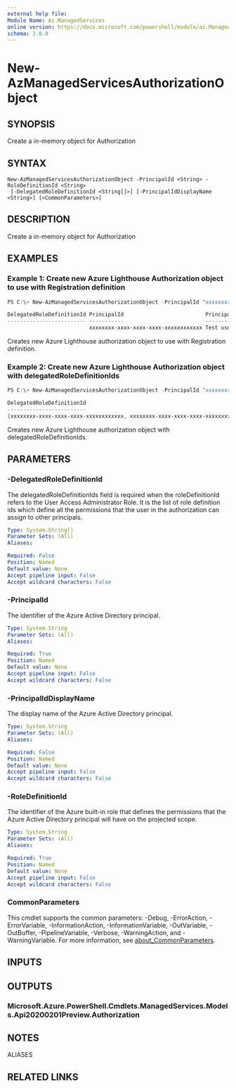 ```yaml
---
external help file:
Module Name: Az.ManagedServices
online version: https://docs.microsoft.com/powershell/module/az.ManagedServices/new-AzManagedServicesAuthorizationObject
schema: 2.0.0
---
```


# New-AzManagedServicesAuthorizationObject

## SYNOPSIS
Create a in-memory object for Authorization

## SYNTAX

```
New-AzManagedServicesAuthorizationObject -PrincipalId <String> -RoleDefinitionId <String>
 [-DelegatedRoleDefinitionId <String[]>] [-PrincipalIdDisplayName <String>] [<CommonParameters>]
```

## DESCRIPTION
Create a in-memory object for Authorization

## EXAMPLES

### Example 1: Create new Azure Lighthouse Authorization object to use with Registration definition
```powershell
PS C:\> New-AzManagedServicesAuthorizationObject -PrincipalId "xxxxxxxx-xxxx-xxxx-xxxx-xxxxxxxxxxxx" -RoleDefinitionId "xxxxxxxx-xxxx-xxxx-xxxx-xxxxxxxxxxxx" -PrincipalIdDisplayName "Test user"

DelegatedRoleDefinitionId PrincipalId                          PrincipalIdDisplayName RoleDefinitionId
------------------------- -----------                          ---------------------- ----------------
                          xxxxxxxx-xxxx-xxxx-xxxx-xxxxxxxxxxxx Test user              xxxxxxxx-xxxx-xxxx-xxxx-xxxxxxxxxxxx
```

Creates new Azure Lighthouse authorization object to use with Registration definition.

### Example 2: Create new Azure Lighthouse Authorization object with delegatedRoleDefinitionIds
```powershell
PS C:\> New-AzManagedServicesAuthorizationObject -PrincipalId "xxxxxxxx-xxxx-xxxx-xxxx-xxxxxxxxxxxx" -RoleDefinitionId "xxxxxxxx-xxxx-xxxx-xxxx-xxxxxxxxxxxx" -PrincipalIdDisplayName "Test user" -DelegatedRoleDefinitionId "xxxxxxxx-xxxx-xxxx-xxxx-xxxxxxxxxxxx"

DelegatedRoleDefinitionId                                                    PrincipalId                          PrincipalIdDisplayName RoleDefinitionId
-------------------------                                                    -----------                          ---------------------- ----------------
{xxxxxxxx-xxxx-xxxx-xxxx-xxxxxxxxxxxx, xxxxxxxx-xxxx-xxxx-xxxx-xxxxxxxxxxxx} xxxxxxxx-xxxx-xxxx-xxxx-xxxxxxxxxxxx Test user              xxxxxxxx-xxxx-xxxx-xxxx-xxxxxxxxxxxx
```

Creates new Azure Lighthouse authorization object with delegatedRoleDefinitionIds.

## PARAMETERS

### -DelegatedRoleDefinitionId
The delegatedRoleDefinitionIds field is required when the roleDefinitionId refers to the User Access Administrator Role.
It is the list of role definition ids which define all the permissions that the user in the authorization can assign to other principals.

```yaml
Type: System.String[]
Parameter Sets: (All)
Aliases:

Required: False
Position: Named
Default value: None
Accept pipeline input: False
Accept wildcard characters: False
```

### -PrincipalId
The identifier of the Azure Active Directory principal.

```yaml
Type: System.String
Parameter Sets: (All)
Aliases:

Required: True
Position: Named
Default value: None
Accept pipeline input: False
Accept wildcard characters: False
```

### -PrincipalIdDisplayName
The display name of the Azure Active Directory principal.

```yaml
Type: System.String
Parameter Sets: (All)
Aliases:

Required: False
Position: Named
Default value: None
Accept pipeline input: False
Accept wildcard characters: False
```

### -RoleDefinitionId
The identifier of the Azure built-in role that defines the permissions that the Azure Active Directory principal will have on the projected scope.

```yaml
Type: System.String
Parameter Sets: (All)
Aliases:

Required: True
Position: Named
Default value: None
Accept pipeline input: False
Accept wildcard characters: False
```

### CommonParameters
This cmdlet supports the common parameters: -Debug, -ErrorAction, -ErrorVariable, -InformationAction, -InformationVariable, -OutVariable, -OutBuffer, -PipelineVariable, -Verbose, -WarningAction, and -WarningVariable. For more information, see [about_CommonParameters](http://go.microsoft.com/fwlink/?LinkID=113216).

## INPUTS

## OUTPUTS

### Microsoft.Azure.PowerShell.Cmdlets.ManagedServices.Models.Api20200201Preview.Authorization

## NOTES

ALIASES

## RELATED LINKS

